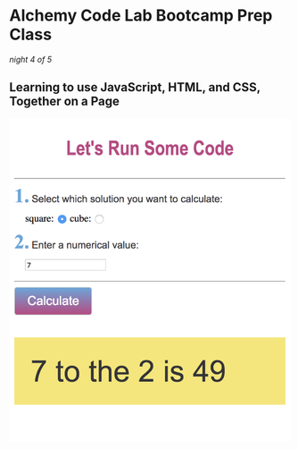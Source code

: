 # Alchemy Code Lab Bootcamp Prep Class
_night 4 of 5_ 

## Learning to use JavaScript, HTML, and CSS, Together on a Page 

![screenshot](/images/acl-bcpapp.png)
